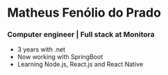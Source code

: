 # Matheus Fenólio do Prado
### Computer engineer | Full stack at Monitora

* 3 years with .net
* Now working with SpringBoot
* Learning Node.js, React.js and React Native
